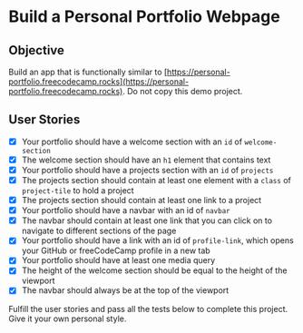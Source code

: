 # Build a Personal Portfolio Webpage

## Objective
Build an app that is functionally similar to [https://personal-portfolio.freecodecamp.rocks](https://personal-portfolio.freecodecamp.rocks). Do not copy this demo project.

## User Stories
- [x] Your portfolio should have a welcome section with an `id` of `welcome-section`
- [x] The welcome section should have an `h1` element that contains text
- [x] Your portfolio should have a projects section with an `id` of `projects`
- [x] The projects section should contain at least one element with a `class` of `project-tile` to hold a project
- [x] The projects section should contain at least one link to a project
- [x] Your portfolio should have a navbar with an id of `navbar`
- [x] The navbar should contain at least one link that you can click on to navigate to different sections of the page
- [x] Your portfolio should have a link with an id of `profile-link`, which opens your GitHub or freeCodeCamp profile in a new tab
- [x] Your portfolio should have at least one media query
- [x] The height of the welcome section should be equal to the height of the viewport
- [x] The navbar should always be at the top of the viewport

Fulfill the user stories and pass all the tests below to complete this project. Give it your own personal style.
